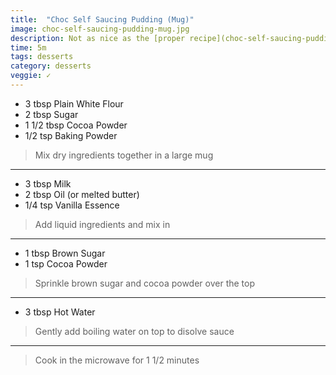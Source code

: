 ```yaml
---
title:  "Choc Self Saucing Pudding (Mug)"
image: choc-self-saucing-pudding-mug.jpg
description: Not as nice as the [proper recipe](choc-self-saucing-pudding.html), but much faster to make.
time: 5m
tags: desserts
category: desserts
veggie: ✓
---
```


* 3 tbsp Plain White Flour
* 2 tbsp Sugar
* 1 1/2 tbsp Cocoa Powder
* 1/2 tsp Baking Powder

> Mix dry ingredients together in a large mug

---

* 3 tbsp Milk
* 2 tbsp Oil (or melted butter)
* 1/4 tsp Vanilla Essence

> Add liquid ingredients and mix in

---

* 1 tbsp Brown Sugar
* 1 tsp Cocoa Powder

> Sprinkle brown sugar and cocoa powder over the top

---

* 3 tbsp Hot Water

> Gently add boiling water on top to disolve sauce

---

> Cook in the microwave for 1 1/2 minutes
